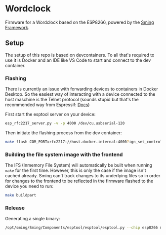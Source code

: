 # Wordclock

Firmware for a Wordclock based on the ESP8266, powered by the [Sming Framework](https://github.com/SmingHub/Sming).

## Setup

The setup of this repo is based on devcontainers. To all that's required to use it is Docker and an IDE like VS Code to start and connect to the dev container.

### Flashing

There is currently an issue with forwarding devices to containers in Docker Desktop. So the easiest way of interacting with a device connected to the host maschine is the Telnet protocol (sounds stupid but that's the recommended way from Espressif: [Docs](https://docs.espressif.com/projects/esp-idf/en/v5.1/esp32/api-guides/tools/idf-docker-image.html#using-remote-serial-port))

First start the esptool server on your device:

```bash
esp_rfc2217_server.py -v -p 4000 /dev/cu.usbserial-120
```

Then initiate the flashing process from the dev container:

```bash
make flash COM_PORT=rfc2217://host.docker.internal:4000?ign_set_control
```

### Building the file system image with the frontend

The IFS (Inmemory File System) will automatically be built when running `make` for the first time.
However, this is only the case if the image isn't cached already. Sming can't track changes to its underlying files so in order for changes to the frontend to be reflected in the firmware flashed to the device you need to run:

```bash
make buildpart
```

### Release

Generating a single binary:

```bash
/opt/sming/Sming/Components/esptool/esptool/esptool.py --chip esp8266 merge_bin -o ./wordclock-v1_0_0.bin --flash_mode dio --flash_freq 40m --flash_size 4MB 0x00000 ./out/Esp8266/release/firmware/rboot.bin 0x00002000 ./out/Esp8266/release/firmware/rom0.bin 0x000fa000 ./out/fwfs0.bin 0x003fa000 ./out/Esp8266/release/firmware/partitions.bin 0x003fc000 /opt/sming/Sming/Arch/Esp8266/Components/esp8266/sdk/bin/esp_init_data_default.bin
```
